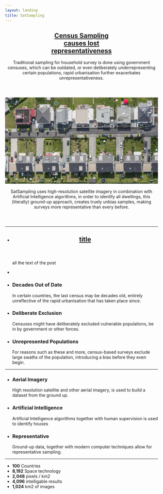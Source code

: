 ```yaml
---
layout: landing
title: SatSampling
---
```


<!-- Featured Post -->
<article class="post featured">
		<header class="major">
				<h2><a href="#">Census Sampling <br />
					  causes lost <br />
										representativeness</a></h2>
				<p>Traditional sampling for household survey is done using government censuses,
					which can be outdated, or even deliberately underrepresenting certain populations,
					rapid urbanisation further exacerbates unrepresentativeness.
				</p>
		</header>
		<a href="#" class="image main"><img src="assets/images/houses-grid.jpg" alt="" /></a>
		<header class="major">
			<p>SatSampling uses high-resolution satellite imagery in combination with
					Artificial Intelligence algorithms, in order to identify all dwellings,
					this (literally) ground-up approach, creates truely unbias samples, making surveys
					more representative than every before.
			</p>
		</header>
</article>
<hr/>

<section class="posts">
	<article>
		<ul class="features">
		<li>
			<header>
			<h2><a href="link.html">title</a></h2>
			</header>
			<p>all the text of the post</p>
		</li>
		<li>
			<a href="link.html" class="image fit"><img src="houses-grid.jpg" alt="" /></a>
		</li>
		</ul>
</article>
</section>

<ul class="features">
	<li>
		<span class="icon major style1 fa-calendar-times-o"></span>
		<h3>Decades Out of Date</h3>
		<p>In certain countries, the last census may be decades old,
		entirely unreflective of the rapid urbanisation that has taken place since.</p>
	</li>
	<li>
		<span class="icon major style3 fa-hand-stop-o"></span>
		<h3>Deliberate Exclusion</h3>
		<p>Censuses might have deliberately excluded vulnerable populations, be in by government or other forces.</p>
	</li>
	<li>
		<span class="icon major style5 fa-user-times"></span>
		<h3>Unrepresented Populations</h3>
		<p>For reasons such as these and more, census-based surveys exclude large swaths of the population,
		introducing a bias before they even begin.</p>
	</li>
</ul>
<hr/>

<!-- large icons -->
<ul class="features">
	<li>
		<span class="icon major style1 fa-camera"></span>
		<h3>Aerial Imagery</h3>
		<p>High resolution satellite and other aerial imagery, is used to build a dataset from the ground up.</p>
	</li>
	<li>
		<span class="icon major style3 fa-code"></span>
		<h3>Artificial Intelligence</h3>
		<p>Artificial Intelligence algorithms together with human supervision is used to identify houses</p>
	</li>
	<li>
		<span class="icon major style5 fa-user-plus"></span>
		<h3>Representative</h3>
		<p>Ground-up data, together with modern computer techniques allow for representative sampling.</p>
	</li>
</ul>
<hr/>

<!-- statistics -->
<div>
<ul class="statistics">
	<li class="style1">
		<span class="icon fa-globe"></span>
		<strong>100</strong> Countries
	</li>
	<li class="style2">
		<span class="icon fa-rocket"></span>
		<strong>8,192</strong> Space technology
	</li>
	<li class="style3">
		<span class="icon fa-signal"></span>
		<strong>2,048</strong> pixels / km2
	</li>
	<li class="style4">
		<span class="icon fa-laptop"></span>
		<strong>4,096</strong> intelligable results
	</li>
	<li class="style5">
		<span class="icon fa-image"></span>
		<strong>1,024</strong> km2 of images
	</li>
</ul>
<div/>

